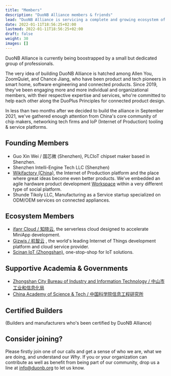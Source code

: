 ```yaml
---
title: "Members"
description: "DuoNB Alliance members & friends"
lead: "DuoNB Alliance is servicing a complete and growing ecosystem of members."
date: 2022-01-11T18:56:25+02:00
lastmod: 2022-01-11T18:56:25+02:00
draft: false
weight: 30
images: []
---
```


DuoNB Alliance is currently being boostrapped by a small but dedicated group of professionals.

The very idea of building DuoNB Alliance is hatched among Allen You, ZoomQuiet, and Chance Jiang, who have been product and tech pioneers in smart home, software engineering and connected products. Since 2019, they've been engaging more and more individual and organizational members, with their respective expertise and services, who're committed to help each other along the DuoPlus Principles for connected product design.

In less than two months after we decided to build the alliance in September 2021, we've gathered enough attention from China's core community of chip makers, networking tech firms and IoP (Internet of Production) tooling & service platforms.

## Founding Members
- Guo Xin Wei / 国芯微 (Shenzhen), PLCIoT chipset maker based in Shenzhen.
- Shenzhen Intelli-Engine Tech LLC (Shenzhen)
- [Wikifactory (China)](https://wikifactory.com), the Internet of Production platform and the place where great ideas become even better products. We’ve embedded an agile hardware product development [Workspace](https://wikifactory.com/workspace) within a very different type of social platform.
- Shunde Tikoly LLC, Manufacturing as a Service startup specialized on ODM/OEM services on connected appliances.

## Ecosystem Members
- [ifanr Cloud / 知晓云](https://cloud.minapp.com), the serverless cloud designed to accelerate MiniApp development.
- [Gizwis / 机智云](https://www.gizwits.com/) , the world's leading Internet of Things development platform and cloud service provider.
- [Scinan IoT (Zhongshan)](https://www.scinan.com), one-stop-shop for IoT solutions.

## Supportive Academia & Governments
- [Zhongshan City Bureau of Industry and Information Technology / 中山市工业和信息化局](http://www.zs.gov.cn/gxj/index.html)
- [China Academy of Science & Tech / 中国科学院信息工程研究所](http://www.iie.ac.cn/)

## Certified Builders
(Builders and manufacturers who's been certified by DuoNB Alliance)

## Consider joining?

Please firstly join one of our calls and get a sense of who we are, what we are doing, and understand our *Why*. If you or your organization can contribute as well as benefit from being part of our community, drop us a line at info@duonb.org to let us know.